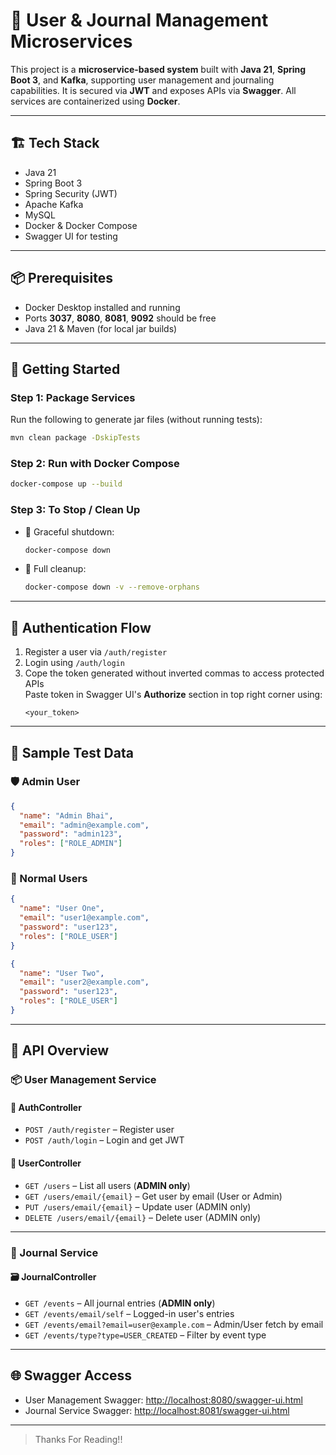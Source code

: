 # 🧩 User & Journal Management Microservices

This project is a **microservice-based system** built with **Java 21**, **Spring Boot 3**, and **Kafka**, supporting user management and journaling capabilities. It is secured via **JWT** and exposes APIs via **Swagger**. All services are containerized using **Docker**.

---

## 🏗️ Tech Stack

- Java 21
- Spring Boot 3
- Spring Security (JWT)
- Apache Kafka
- MySQL
- Docker & Docker Compose
- Swagger UI for testing

---

## 📦 Prerequisites

- Docker Desktop installed and running
- Ports **3037**, **8080**, **8081**, **9092** should be free
- Java 21 & Maven (for local jar builds)

---

## 🚀 Getting Started

### Step 1: Package Services

Run the following to generate jar files (without running tests):

```bash
mvn clean package -DskipTests
```

### Step 2: Run with Docker Compose

```bash
docker-compose up --build
```

### Step 3: To Stop / Clean Up

- 🛑 Graceful shutdown:
  ```bash
  docker-compose down
  ```

- 🧹 Full cleanup:
  ```bash
  docker-compose down -v --remove-orphans
  ```

---

## 🔐 Authentication Flow

1. Register a user via `/auth/register`
2. Login using `/auth/login`
3. Cope the token generated without inverted commas to access protected APIs  
   Paste token in Swagger UI's **Authorize** section in top right corner using:
   ```
   <your_token> 
   ```

---

## 🧪 Sample Test Data

### 🛡️ Admin User

```json
{
  "name": "Admin Bhai",
  "email": "admin@example.com",
  "password": "admin123",
  "roles": ["ROLE_ADMIN"]
}
```

### 👤 Normal Users

```json
{
  "name": "User One",
  "email": "user1@example.com",
  "password": "user123",
  "roles": ["ROLE_USER"]
}
```

```json
{
  "name": "User Two",
  "email": "user2@example.com",
  "password": "user123",
  "roles": ["ROLE_USER"]
}
```

---

## 📘 API Overview

### 📦 User Management Service

#### 🔐 AuthController

- `POST /auth/register` – Register user
- `POST /auth/login` – Login and get JWT

#### 👥 UserController

- `GET /users` – List all users (**ADMIN only**)
- `GET /users/email/{email}` – Get user by email (User or Admin)
- `PUT /users/email/{email}` – Update user (ADMIN only)
- `DELETE /users/email/{email}` – Delete user (ADMIN only)

---

### 📒 Journal Service

#### 🗃️ JournalController

- `GET /events` – All journal entries (**ADMIN only**)
- `GET /events/email/self` – Logged-in user's entries
- `GET /events/email?email=user@example.com` – Admin/User fetch by email
- `GET /events/type?type=USER_CREATED` – Filter by event type

---

## 🌐 Swagger Access

- User Management Swagger: [http://localhost:8080/swagger-ui.html](http://localhost:8080/swagger-ui.html)
- Journal Service Swagger: [http://localhost:8081/swagger-ui.html](http://localhost:8081/swagger-ui.html)

---

> Thanks For Reading!!
